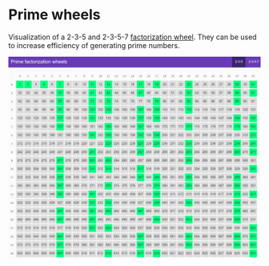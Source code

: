 Prime wheels
============

Visualization of a 2-3-5 and 2-3-5-7 [factorization wheel](https://en.wikipedia.org/wiki/Wheel_factorization).
They can be used to increase efficiency of generating prime numbers.

![Screenshot](https://github.com/drola/prime-wheels/raw/master/Screenshot.png)
